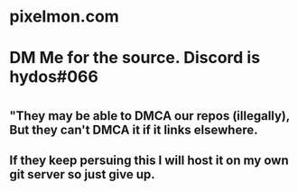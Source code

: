 # pixelmon.com
# DM Me for the source. Discord is hydos#066
#
## "They may be able to DMCA our repos (illegally), But they can't DMCA it if it links elsewhere.
## If they keep persuing this I will host it on my own git server so just give up.
